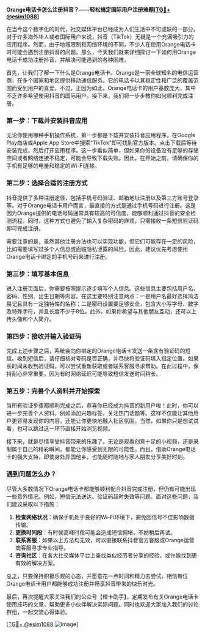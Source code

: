 **Orange电话卡怎么注册抖音？——轻松搞定国际用户注册难题[[TG💪+ @esim1088](https://t.me/s/esim1088)]**

在当今这个数字化的时代，社交媒体平台已经成为人们生活中不可或缺的一部分。对于许多海外华人或者国际用户来说，抖音（TikTok）无疑是一个充满吸引力的应用程序。然而，由于地域限制和网络环境的不同，不少人在使用Orange电话卡时可能会遇到注册抖音的问题。那么，今天我们就来详细探讨一下如何用Orange电话卡成功注册抖音，并解决可能遇到的各种困难。

首先，让我们了解一下什么是Orange电话卡。Orange是一家全球知名的电信运营商，在多个国家和地区提供移动通信服务。它的电话卡以其稳定性和广泛的覆盖范围而受到用户的喜爱。不过，正因为如此，Orange电话卡的用户基数庞大，其中不乏许多希望使用抖音的国际用户。接下来，我们将一步步教你如何顺利完成注册。

### 第一步：下载并安装抖音应用

无论你使用哪种手机操作系统，第一步都是下载并安装抖音应用程序。在Google Play商店或Apple App Store中搜索“TikTok”即可找到官方版本。点击下载后等待安装完成，然后打开应用程序。这一步看似简单，但如果你的设备没有足够的存储空间或者网络连接不稳定，可能会导致下载失败。因此，在开始之前，请确保你的手机有足够的电量和稳定的Wi-Fi连接。

### 第二步：选择合适的注册方式

抖音提供了多种注册途径，包括手机号码验证、邮箱地址注册以及第三方账号登录等。对于Orange电话卡用户而言，最直接的方式是通过手机号码进行注册。这是因为Orange提供的电话号码通常具有较高的可信度，能够顺利通过抖音的安全检测流程。同时，这种方式也避免了输入复杂密码的麻烦，只需接收一条短信验证码即可完成注册。

需要注意的是，虽然其他注册方法也可以实现功能，但它们可能存在一定的风险，比如需要填写过多个人信息或面临隐私泄露的风险。因此，建议优先考虑使用Orange电话卡绑定的手机号码来进行注册。

### 第三步：填写基本信息

进入注册页面后，你需要按照提示逐步填写个人信息。这些信息主要包括用户名、密码、性别、出生日期等内容。在这里要特别注意两点：一是用户名最好选择简洁易记且具有一定独特性的名称；二是密码设置要足够安全，包含大小写字母、数字及特殊字符，并且长度不少于8位。此外，如果你希望与其他朋友互动，还可以上传头像和个人简介。

### 第四步：接收并输入验证码

完成上述步骤之后，系统会向你绑定的Orange电话卡发送一条含有验证码的短信。收到短信后，请仔细核对号码是否正确，并尽快将验证码填入指定位置。如果长时间未收到验证码，可以尝试重新获取或者联系客服寻求帮助。在此过程中，保持耐心非常重要，因为有时网络延迟可能导致短信发送时间稍长。

### 第五步：完善个人资料并开始探索

当所有验证步骤都顺利完成之后，恭喜你已经成为抖音的新用户啦！此时，你可以进一步完善个人资料，例如添加兴趣标签、关注热门话题等。这样不仅能让其他用户更容易发现你的内容，还能让你更快地融入社区氛围。当然，如果你只是想试试看，也可以跳过这一环节直接开始浏览视频。

接下来，就是尽情享受抖音带来的乐趣了。无论是观看创意十足的小视频，还是录制属于自己的精彩瞬间，都能让你感受到无限的可能性。而且，借助Orange电话卡的强大支持，即使身处异国他乡，也能随时随地与家人朋友分享美好时刻。

### 遇到问题怎么办？

尽管大多数情况下Orange电话卡都能够顺利配合抖音完成注册，但仍有可能出现一些意外情况。例如，短信无法送达、验证码超时失效等问题。面对这些问题，我们建议采取以下措施：

1. **检查网络状况**：确保手机处于良好的Wi-Fi环境下，避免因信号不佳影响数据传输。
2. **更换时间段**：有时候高峰时段可能会造成短信拥堵，不妨稍后再试。
3. **联系客服**：如果以上方法均无效，可以直接联系抖音官方客服或Orange运营商客服寻求专业指导。
4. **咨询社区**：在各大社交媒体平台上查找类似经历者分享的经验，或许能找到更有效的解决方案。

总之，只要保持积极乐观的心态，并愿意花一点时间和精力去尝试，相信每位Orange电话卡用户都能够成功注册并畅享抖音带来的快乐时光。

最后，再次提醒大家关注我们的公众号【橙卡助手】，定期发布有关Orange电话卡使用技巧的文章，帮助更多小伙伴解决实际问题。同时也欢迎大家加入我们的讨论群组，一起交流心得体验。

[[TG💪+ @esim1088](https://t.me/s/esim1088) ![Image](https://i.postimg.cc/4NQfJmqS/Snipaste-2025-05-13-00-14-12.png)]